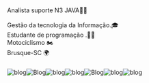 ###

<p align="left">Analista suporte N3 JAVA👨‍💻<br><br>Gestão da tecnologia da Informação.🎓<br>Estudante de programação .👨‍💻<br>Motociclismo 🏍<br>Brusque-SC 🌍<br>

###
###
![blog](https://img.shields.io/badge/Java-ED8B00?style=for-the-badge&logo=java&logoColor=white)![Blog](https://img.shields.io/badge/PostgreSQL-316192?style=for-the-badge&logo=postgresql&logoColor=white)![blog](https://img.shields.io/badge/JavaScript-F7DF1E?style=for-the-badge&logo=javascript&logoColor=black)![blog](https://img.shields.io/badge/AngularJS-E23237?style=for-the-badge&logo=angularjs&logoColor=white)![Blog](https://img.shields.io/badge/MySQL-005C84?style=for-the-badge&logo=mysql&logoColor=white)![blog](https://img.shields.io/badge/Spring-6DB33F?style=for-the-badge&logo=spring&logoColor=white)![blog](https://img.shields.io/badge/Hibernate-59666C?style=for-the-badge&logo=Hibernate&logoColor=white)

